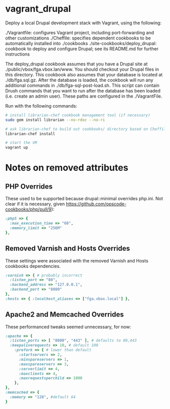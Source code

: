 vagrant_drupal
==============

Deploy a local Drupal development stack with Vagrant, using the following:

./Vagrantfile:                    configures Vagrant project, including port-forwarding and other customizations
./Cheffile:                       specifies dependent cookbooks to be automatically installed into ./cookbooks
./site-cookbooks/deploy_drupal:   cookbook to deploy and configure Drupal; see its README.md for further instructions

The deploy_drupal cookbook assumes that you have a Drupal site at ./public/vbox/fga.vbox.lan/www. You should checkout your Drupal files in this directory. This cookbook also assumes that your database is located at ./db/fga.sql.gz. After the database is loaded, the cookbook will run any additional commands in ./db/fga-sql-post-load.sh. This script can contain Drush commands that you want to run after the database has been loaded (i.e. create an admin user). These paths are configured in the ./VagrantFile.

Run with the following commands:

```bash
# install librarian-chef cookbook management tool (if necessary)
sudo gem install librarian --no-rdoc --no-ri

# ask librarian-chef to build out cookbooks/ directory based on Cheffile
librarian-chef install 

# start the VM
vagrant up
```

Notes on removed attributes
===========================

PHP Overrides
-------------

These used to be supported because drupal::minimal overrides php.ini. Not clear
if it is necessary, given https://github.com/opscode-cookbooks/php/pull/9):
```ruby
:php5 => { 
  :max_execution_time => "60",
  :memory_limit => "256M"
},
```

Removed Varnish and Hosts Overrides
-----------------------------------

These settings were associated with the removed Varnish and Hosts cookbooks dependencies.

```ruby
:varnish => { # probably incorrect
  :listen_port => "80",
  :backend_address => "127.0.0.1",
  :backend_port => "8080"
},
:hosts => { :localhost_aliases => ["fga.vbox.local"] },
```

Apache2 and Memcached Overrides
-------------------------------

These performanced tweaks seemed unnecessary, for now:

```ruby
:apache => {
  :listen_ports => [ "8080", "443" ], # defaults to 80,443
  :keepaliverequests => 10, # default 100
    :prefork => { # lower than default
      :startservers => 2,
      :minspareservers => 1,
      :maxspareservers => 3,
      :serverlimit => 4,
      :maxclients => 4,
      :maxrequestsperchild => 1000
    },
},
:memcached => {
  :memory => "128", #default 64
}
